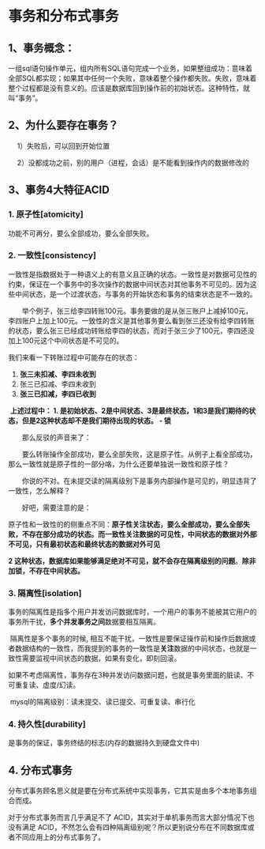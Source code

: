 # 事务和分布式事务



## 1、事务概念：

一组sql语句操作单元，组内所有SQL语句完成一个业务，如果整组成功：意味着全部SQL都实现；如果其中任何一个失败，意味着整个操作都失败。失败，意味着整个过程都是没有意义的。应该是数据库回到操作前的初始状态。这种特性，就叫“事务”。

## 2、为什么要存在事务？

　 1）失败后，可以回到开始位置

　 2）没都成功之前，别的用户（进程，会话）是不能看到操作内的数据修改的





## 3、事务4大特征ACID



### 1. 原子性[atomicity]

功能不可再分，要么全部成功，要么全部失败。



### 2. 一致性[consistency]

一致性是指数据处于一种语义上的有意义且正确的状态。一致性是对数据可见性的约束，保证在一个事务中的多次操作的数据中间状态对其他事务不可见的。因为这些中间状态，是一个过渡状态，与事务的开始状态和事务的结束状态是不一致的。

　　举个例子，张三给李四转账100元。事务要做的是从张三账户上减掉100元，李四账户上加上100元。一致性的含义是其他事务要么看到张三还没有给李四转账的状态，要么张三已经成功转账给李四的状态，而对于张三少了100元，李四还没加上100元这个中间状态是不可见的。

我们来看一下转账过程中可能存在的状态：

1. **张三未扣减、李四未收到**
2. 张三已扣减、李四未收到
3. **张三已扣减，李四已收到**

​        **上述过程中： 1. 是初始状态、2是中间状态、3是最终状态，1和3是我们期待的状态，但是2这种状态却不是我们期待出现的状态。 - 锁**

　　那么反驳的声音来了：

　　要么转账操作全部成功，要么全部失败，这是原子性。从例子上看全部成功，那么一致性就是原子性的一部分咯，为什么还要单独说一致性和原子性？

　　你说的不对。在未提交读的隔离级别下是事务内部操作是可见的，明显违背了一致性，怎么解释？

　　好吧，需要注意的是：

原子性和一致性的的侧重点不同：**原子性关注状态，要么全部成功，要么全部失败，不存在部分成功的状态。**而**一致性关注数据的可见性，中间状态的数据对外部不可见，只有最初状态和最终状态的数据对外可见**

**2 这种状态，数据库如果能够满足绝对不可见，就不会存在隔离级别的问题**。**除非加锁，不存在中间状态。**

### 3. 隔离性[isolation]

​	事务的隔离性是指多个用户并发访问数据库时，一个用户的事务不能被其它用户的事务所干扰，**多个并发事务之间**数据要相互隔离。

​	隔离性是多个事务的时候, 相互不能干扰，一致性是要保证操作前和操作后数据或者数据结构的一致性，而我提到的事务的一致性是**关注**数据的中间状态，也就是一致性需要监视中间状态的数据，如果有变化，即刻回滚。

​	如果不考虑隔离性，事务存在3种并发访问数据问题，也就是事务里面的脏读、不可重复读、虚度/幻读。

​	mysql的隔离级别：读未提交、读已提交、可重复读、串行化

### 4. 持久性[durability]

是事务的保证，事务终结的标志(内存的数据持久到硬盘文件中)



## 4. 分布式事务

分布式事务顾名思义就是要在分布式系统中实现事务，它其实是由多个本地事务组合而成。

对于分布式事务而言几乎满足不了 ACID，其实对于单机事务而言大部分情况下也没有满足 ACID，不然怎么会有四种隔离级别呢？所以更别说分布在不同数据库或者不同应用上的分布式事务了。